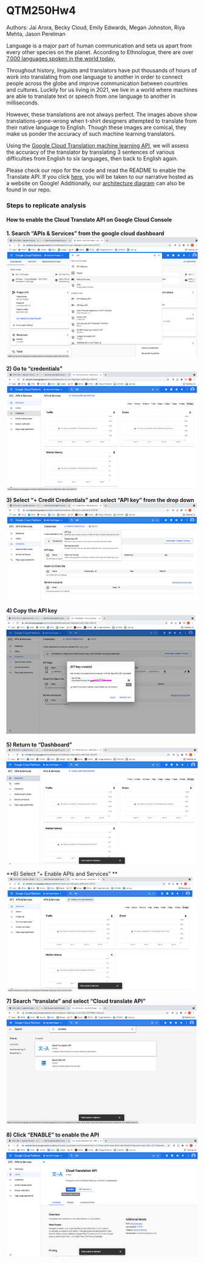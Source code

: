 # QTM250Hw4
Authors: Jai Arora, Becky Cloud, Emily Edwards, Megan Johnston, Riya Mehta, Jason Perelman

Language is a major part of human communication and sets us apart from every other species on the planet. According to Ethnologue, there are over [7,000 languages spoken in the world today.](https://www.ethnologue.com/guides/how-many-languages)

Throughout history, linguists and translators have put thousands of hours of work into translating from one language to another in order to connect people across the globe and improve communication between countries and cultures. Luckily for us living in 2021, we live in a world where machines are able to translate text or speech from one language to another in milliseconds. 

However, these translations are not always perfect. The images above show translations-gone-wrong when t-shirt designers attempted to translate from their native language to English. Though these images are comical, they make us ponder the accuracy of such machine learning translators.

Using the [Google Cloud Translation machine learning API](https://cloud.google.com/translate), we will assess the accuracy of the translator by translating 3 sentences of various difficulties from English to six languages, then back to English again. 

Please check our repo for the code and read the README to enable the Translate API. If you click [here](https://storage.googleapis.com/web-page-meganj/Homework_4.html), you will be taken to our narrative hosted as a website on Google! Additionally, our [architecture diagram](https://github.com/jperelm/QTM250Hw4/blob/main/ArchDiagram.PNG) can also be found in our repo. 


### Steps to replicate analysis

#### How to enable the Cloud Translate API on Google Cloud Console

**1. Search “APIs & Services” from the google cloud dashboard**
![](https://github.com/jperelm/QTM250Hw4/blob/main/images/gpic11.PNG)

**2) Go to “credentials”**
![](https://github.com/jperelm/QTM250Hw4/blob/main/images/gpic1.PNG)


**3) Select  “+ Credit Credentials” and select “API key” from the drop down**
![](https://github.com/jperelm/QTM250Hw4/blob/main/images/gpic3.PNG)


**4) Copy the API key**
![](https://github.com/jperelm/QTM250Hw4/blob/main/images/gpic4.PNG)


**5) Return to “Dashboard”**
![](https://github.com/jperelm/QTM250Hw4/blob/main/images/gpic5.PNG)


**6) Select “+ Enable APIs and Services” **
![](https://github.com/jperelm/QTM250Hw4/blob/main/images/gpic6.PNG)


**7) Search “translate” and select “Cloud translate API”**
![](https://github.com/jperelm/QTM250Hw4/blob/main/images/gpic7.PNG)

**8) Click “ENABLE” to enable the API**
![](https://github.com/jperelm/QTM250Hw4/blob/main/images/gpic8.PNG)
